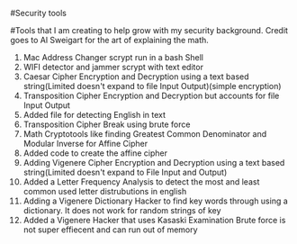 #Security tools

#Tools that I am creating to help grow with my security background. Credit goes to Al Sweigart for the art of explaining the math. 

1. Mac Address Changer scrypt run in a bash Shell 
2. WIFI detector and jammer scrypt with text editor
3. Caesar Cipher Encryption and Decryption using a text based string(Limited doesn't expand to file Input Output)(simple encryption)
4. Transposition Cipher Encryption and Decryption but accounts for file Input Output
5. Added file for detecting English in text
6. Transposition Cipher Break using brute force 
7. Math Cryptotools like finding Greatest Common Denominator and Modular Inverse for Affine Cipher
8. Added code to create the affine cipher
9. Adding Vigenere Cipher Encryption and Decryption using a text based string(Limited doesn't expand to File Input and Output)
10. Added a Letter Frequency Analysis to detect the most and least common used letter distrubutions in english
11. Adding a Vigenere Dictionary Hacker to find key words through using a dictionary. It does not work for random strings of key
12. Added a Vigenere Hacker that uses Kasaski Examination Brute force is not super effiecent and can run out of memory
